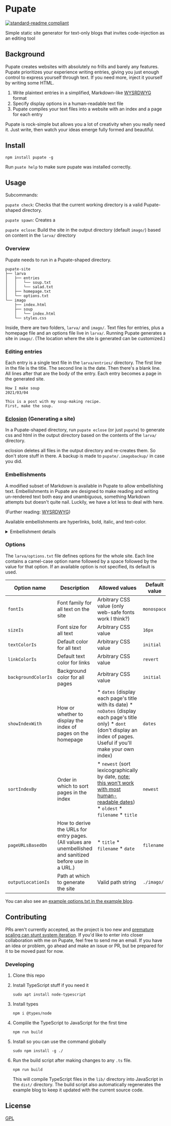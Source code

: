 # Pupate

[![standard-readme compliant](https://img.shields.io/badge/readme%20style-standard-brightgreen.svg?style=flat-square)](https://github.com/RichardLitt/standard-readme)

Simple static site generator for text-only blogs that invites code-injection as
an editing tool

## Background

Pupate creates websites with absolutely no frills and barely any features.
Pupate prioritizes your experience writing entries, giving you just enough
control to express yourself through text. If you need more, inject it yourself
by writing some HTML.

1. Write plaintext entries in a simplified, Markdown-like [WYSRDWYG](WYSRDWYG.md
   "What You See Represents Directly What You Get") format
2. Specify display options in a human-readable text file
3. Pupate compiles your text files into a website with an index and a page for
   each entry

Pupate is rock-simple but allows you a lot of creativity when you really need
it. Just write, then watch your ideas emerge fully formed and beautiful.

## Install

```
npm install pupate -g
```

Run `puate help` to make sure pupate was installed correctly.

## Usage

Subcommands:

<!-- FIXME: put full help output here -->

`pupate check`: Checks that the current working directory is a valid
Pupate-shaped directory.

`pupate spawn`: Creates a 

`pupate eclose`: Build the site in the output directory (default `imago/`) based
on content in the `larva/` directory

### Overview

Pupate needs to run in a Pupate-shaped directory.

```
pupate-site
├── larva
│   ├── entries
│   │   └── soup.txt
│   │   └── salad.txt
│   ├── homepage.txt
│   └── options.txt
└── imago
    ├── index.html
    ├── soup
    │   └── index.html
    └── styles.css
```

Inside, there are two folders, `larva/` and `imago/`. Text files for entries,
plus a homepage file and an options file live in `larva/`. Running Pupate
generates a site in `imago/`. (The location where the site is generated can be
customized.)

### Editing entries

Each entry is a single text file in the `larva/entries/` directory. The first
line in the file is the title. The second line is the date. Then there's a
blank line. All lines after that are the body of the entry. Each entry becomes a
page in the generated site.

```
How I make soup
2021/03/04

This is a post with my soup-making recipe.
First, make the soup.
```

### [Eclosion](https://en.wikipedia.org/wiki/Pupa#Emergence) (Generating a site)

In a Pupate-shaped directory, run `pupate eclose` (or just `pupate`) to generate
css and html in the output directory based on the contents of the `larva/`
directory.

eclosion deletes all files in the output directory and re-creates them. So don't
store stuff in there. A backup is made to `pupate/.imagobackup/` in case you
did.

### Embellishments

A modified subset of Markdown is available in Pupate to allow embellishing text.
Embellishments in Pupate are designed to make reading and writing un-rendered
text both easy and unambiguous, something Markdown attempts but doesn't quite
nail. Luckily, we have a lot less to deal with here.

(Further reading: [WYSRDWYG][])

  [WYSRDWYG]: /WYSRDWYG.md

Available embellishments are hyperlinks, bold, italic, and text-color.

<details><summary>Embellishment details</summary>

<table><thead><tr>
    <th>Embellishment</th>
    <th>Pupate plaintext</th>
    <th>Generated HTML</th>
    <th>Rendered</th>
  </tr></thead><tbody>
<tr><td>Bold</td><td>
        
```
Chicken soup is *not* vegetarian.
```

</td><td>
        
```html
Chicken soup is <b>not</b> vegetarian.
```

</td><td>

Chicken soup is **not** vegetarian.
    
</td></tr><tr><td>Italic</td><td>
        
```
Potato soup is _usually_ cage-free.
```

</td><td>
        
```html
Potato soup is <i>usually</i> cage-free.
```

</td><td>
        
Potato soup is *usually* cage-free.
         
</td></tr><tr><td>Color</td><td>
        
```
First, add {red}(red) and {green}(#00ff00) peppers.
```

</td><td>
        
```html
First, add <span style="color: red">red</span> and <span style="color: #00ff00">green</span> peppers.
```

</td><td>

First, add <span style="color: red">red</span> and green peppers.

</td></tr><tr><td>Links</td><td>
    
```
Check out my [soup recipe](https://example.com) for details.
```

</td><td>

```html
Check out my <a href="https://example.com/">soup recipe</a> for details.
```

</td><td>

Check out my [soup recipe](https://example.com) for details.

</td></tr></tbody></table>

#### Nesting

All embellishments besides links are allowed to be nested.

</details>

### Options

The `larva/options.txt` file defines options for the whole site. Each line
contains a camel-case option name followed by a space followed by the value for
that option. If an available option is not specified, its default is used.

| Option name         | Description                                                                                               | Allowed values                                                                                                                                                                                  | Default value |
|---------------------|-----------------------------------------------------------------------------------------------------------|-------------------------------------------------------------------------------------------------------------------------------------------------------------------------------------------------|---------------|
| `fontIs`            | Font family for all text on the site                                                                      | Arbitrary CSS value (only web-safe fonts work I think?)                                                                                                                                         | `monospace`   |
| `sizeIs`            | Font size for all text                                                                                    | Arbitrary CSS value                                                                                                                                                                             | `16px`        |
| `textColorIs`       | Default color for all text                                                                                | Arbitrary CSS value                                                                                                                                                                             | `initial`     |
| `linkColorIs`       | Default text color for links                                                                              | Arbitrary CSS value                                                                                                                                                                             | `revert`      |
| `backgroundColorIs` | Background color for all pages                                                                            | Arbitrary CSS value                                                                                                                                                                             | `initial`     |
| `showIndexWith`     | How or whether to display the index of pages on the homepage                                              | * `dates` (display each page's title with its date) * `noDates` (display each page's title only) * `dont` (don't display an index of pages. Useful if you'll make your own index)               | `dates`       |
| `sortIndexBy`       | Order in which to sort pages in the index                                                                 | * `newest` (sort lexicographically by date, [note: this won't work with most human-readable dates](https://twitter.com/wormplaza/status/1295572138494234624)) * `oldest` * `filename` * `title` | `newest`      |
| `pageURLsBasedOn`   | How to derive the URLs for entry pages. (All values are unembellished and sanitized before use in a URL.) | * `title` * `filename` * `date`                                                                                                                                                                 | `filename`    |
| `outputLocationIs`  | Path at which to generate the site                                                                        | Valid path string                                                                                                                                                                               | `./imago/`    |

You can also see an [example options.txt in the example blog](/example%20blog/options.txt).

## Contributing

PRs aren't currently accepted, as the project is too new and [premature scaling
can stunt system iteration](https://notes.andymatuschak.org/About_these_notes?stackedNotes=z2kr7QrJczqYyfwLFcv1FLEUMdVTsgfYSdFXA).
If you'd like to enter into closer collaboration with me on Pupate, feel free to
send me an email. If you have an idea or problem, go ahead and make an issue or
PR, but be prepared for it to be moved past for now.

### Developing

1. Clone this repo

2. Install TypeScript stuff if you need it

   ```shell
   sudo apt install node-typescript
   ```

3. Install types

   ```shell
   npm i @types/node
   ```

4. Complile the TypeScript to JavaScript for the first time

   ```shell
   npm run build
   ```

5. Install so you can use the command globally

   ```shell
   sudo npm install -g ./
   ```

6. Run the build script after making changes to any `.ts` file.
   
   ```shell
   npm run build
   ```

   This will compile TypeScript files in the `lib/` directory into JavaScript in
   the `dist/` directory. The build script also automatically regenerates the
   example blog to keep it updated with the current source code.

## License

[GPL](/LICENSE)
